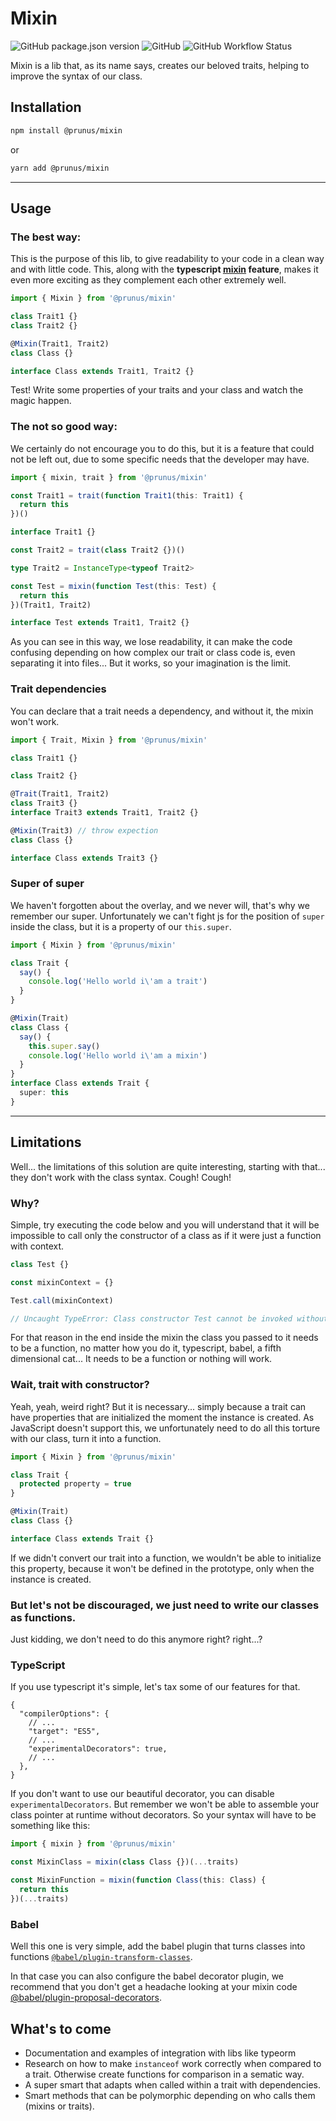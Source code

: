 # Mixin

![GitHub package.json version](https://img.shields.io/github/package-json/v/prunus/mixin?style=for-the-badge)
![GitHub](https://img.shields.io/github/license/prunus/mixin?style=for-the-badge)
![GitHub Workflow Status](https://img.shields.io/github/workflow/status/prunus/mixin/CI?label=CI&style=for-the-badge)

Mixin is a lib that, as its name says, creates our beloved traits, helping to improve the syntax of our class.

## Installation

```sh
npm install @prunus/mixin
```

or

```sh
yarn add @prunus/mixin
```

---

## Usage

### **The best way:**

This is the purpose of this lib, to give readability to your code in a clean way and with little code. This, along with the __typescript [mixin](https://www.typescriptlang.org/docs/handbook/mixins.html) feature__, makes it even more exciting as they complement each other extremely well.

```ts
import { Mixin } from '@prunus/mixin'

class Trait1 {}
class Trait2 {}

@Mixin(Trait1, Trait2)
class Class {}

interface Class extends Trait1, Trait2 {}
```

Test! Write some properties of your traits and your class and watch the magic happen.

### **The not so good way:**

We certainly do not encourage you to do this, but it is a feature that could not be left out, due to some specific needs that the developer may have.

```ts
import { mixin, trait } from '@prunus/mixin'

const Trait1 = trait(function Trait1(this: Trait1) {
  return this
})()

interface Trait1 {}

const Trait2 = trait(class Trait2 {})()

type Trait2 = InstanceType<typeof Trait2>

const Test = mixin(function Test(this: Test) {
  return this
})(Trait1, Trait2)

interface Test extends Trait1, Trait2 {}
```

As you can see in this way, we lose readability, it can make the code confusing depending on how complex our trait or class code is, even separating it into files... But it works, so your imagination is the limit.

### **Trait dependencies**
You can declare that a trait needs a dependency, and without it, the mixin won't work.

```ts
import { Trait, Mixin } from '@prunus/mixin'

class Trait1 {}

class Trait2 {}

@Trait(Trait1, Trait2)
class Trait3 {}
interface Trait3 extends Trait1, Trait2 {}

@Mixin(Trait3) // throw expection
class Class {}

interface Class extends Trait3 {}
```

### Super of super

We haven't forgotten about the overlay, and we never will, that's why we remember our super. Unfortunately we can't fight js for the position of `super` inside the class, but it is a property of our `this.super`.

```ts
import { Mixin } from '@prunus/mixin'

class Trait {
  say() {
    console.log('Hello world i\'am a trait')
  }
}

@Mixin(Trait)
class Class {
  say() {
    this.super.say()
    console.log('Hello world i\'am a mixin')
  }
}
interface Class extends Trait {
  super: this
}
```
---

## Limitations

Well... the limitations of this solution are quite interesting, starting with that... they don't work with the class syntax. Cough! Cough!

### Why?

Simple, try executing the code below and you will understand that it will be impossible to call only the constructor of a class as if it were just a function with context.

```js
class Test {}

const mixinContext = {}

Test.call(mixinContext)

// Uncaught TypeError: Class constructor Test cannot be invoked without 'new'
```

For that reason in the end inside the mixin the class you passed to it needs to be a function, no matter how you do it, typescript, babel, a fifth dimensional cat... It needs to be a function or nothing will work.

### Wait, trait with constructor?

Yeah, yeah, weird right? But it is necessary... simply because a trait can have properties that are initialized the moment the instance is created. As JavaScript doesn't support this, we unfortunately need to do all this torture with our class, turn it into a function.

```ts
import { Mixin } from '@prunus/mixin'

class Trait {
  protected property = true
}

@Mixin(Trait)
class Class {}

interface Class extends Trait {}
```

If we didn't convert our trait into a function, we wouldn't be able to initialize this property, because it won't be defined in the prototype, only when the instance is created.

### But let's not be discouraged, we just need to write our classes as functions.

Just kidding, we don't need to do this anymore right? right...?

### **TypeScript**
If you use typescript it's simple, let's tax some of our features for that.

```jsonc
{
  "compilerOptions": {
    // ...
    "target": "ES5",
    // ...
    "experimentalDecorators": true,
    // ...
  },
}
```

If you don't want to use our beautiful decorator, you can disable `experimentalDecorators`. But remember we won't be able to assemble your class pointer at runtime without decorators. So your syntax will have to be something like this:

```ts
import { mixin } from '@prunus/mixin'

const MixinClass = mixin(class Class {})(...traits)

const MixinFunction = mixin(function Class(this: Class) {
  return this
})(...traits)
```

### **Babel**

Well this one is very simple, add the babel plugin that turns classes into functions [`@babel/plugin-transform-classes`](https://babeljs.io/docs/en/babel-plugin-transform-classes).

In that case you can also configure the babel decorator plugin, we recommend that you don't get a headache looking at your mixin code [@babel/plugin-proposal-decorators](https://babeljs.io/docs/en/babel-plugin-proposal-decorators).

## What's to come

- Documentation and examples of integration with libs like typeorm
- Research on how to make `instanceof` work correctly when compared to a trait. Otherwise create functions for comparison in a sematic way.
- A super smart that adapts when called within a trait with dependencies.
- Smart methods that can be polymorphic depending on who calls them (mixins or traits).
